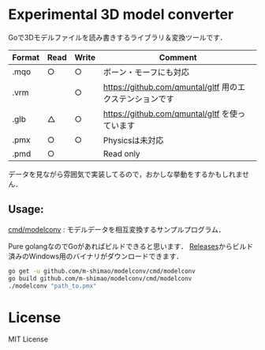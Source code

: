 # Experimental 3D model converter

Goで3Dモデルファイルを読み書きするライブラリ＆変換ツールです．

| Format | Read | Write | Comment |
| ------ | ---- | ----- | ------- |
| .mqo   |  ○  |  ○  | ボーン・モーフにも対応 |
| .vrm   |      |  ○  | https://github.com/qmuntal/gltf 用のエクステンションです |
| .glb   |  △  |  ○  | https://github.com/qmuntal/gltf を使っています |
| .pmx   |  ○  |  ○  | Physicsは未対応 |
| .pmd   |  ○  |      | Read only |

データを見ながら雰囲気で実装してるので，おかしな挙動をするかもしれません．

## Usage:

[cmd/modelconv](cmd/modelconv) : モデルデータを相互変換するサンプルプログラム．

Pure golangなのでGoがあればビルドできると思います．
[Releases](https://github.com/m-shimao/modelconv/releases/latest)からビルド済みのWindows用のバイナリがダウンロードできます．

```bash
go get -u github.com/m-shimao/modelconv/cmd/modelconv
go build github.com/m-shimao/modelconv/cmd/modelconv
./modelconv "path_to.pmx"
```

# License

MIT License
